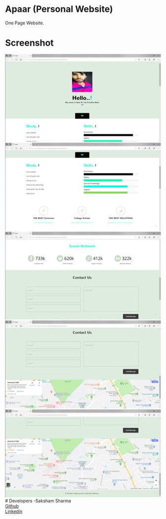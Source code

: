 # Apaar (Personal Website)
One Page Website.

# Screenshot
<img src="a1.png">
<br>
<img src="a2.png">
<br>
<img src="a3.png">
<br>
<img src="a4.png">
<br>
<img src="aa.png">
<br>
# Developers
-Saksham Sharma<br>
<a href="https://github.com/Sakshamoo17">Github</a>
<br>
<a href="https://www.linkedin.com/in/saksham-sharma-bb576b167/">Linkedin</a>

